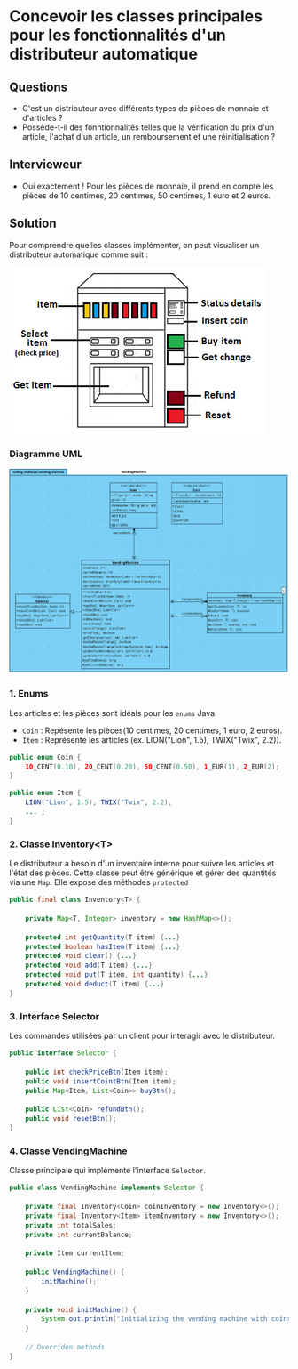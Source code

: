 # Concevoir les classes principales pour les fonctionnalités d'un distributeur automatique

## Questions

- C'est un distributeur avec différents types de pièces de monnaie et d'articles ?
- Possède-t-il des fonntionnalités telles que la vérification du prix d'un article, l'achat d'un article, un remboursement et une réinitialisation ?

## Intervieweur

- Oui exactement ! Pour les pièces de monnaie, il prend en compte les pièces de 10 centimes, 20 centimes, 50 centimes, 1 euro et 2 euros.

## Solution

Pour comprendre quelles classes implémenter, on peut visualiser un distributeur automatique comme suit :

![alt text](../img/vending-machine-1.png)

### Diagramme UML

![alt text](../img/vending-machine-2.png)

### 1. Enums

Les articles et les pièces sont idéals pour les `enums` Java

- `Coin` : Repésente les pièces(10 centimes, 20 centimes, 1 euro, 2 euros).
- `Item` : Représente les articles (ex. LION("Lion", 1.5), TWIX("Twix", 2.2)).

```java
public enum Coin {
    10_CENT(0.10), 20_CENT(0.20), 50_CENT(0.50), 1_EUR(1), 2_EUR(2);
}
```

```java
public enum Item {
    LION("Lion", 1.5), TWIX("Twix", 2.2),
    ... ; 
}
```

### 2. Classe Inventory\<T\>

Le distributeur a besoin d'un inventaire interne pour suivre les articles et l'état des pièces. Cette classe peut être générique et gérer des quantités via une `Map`. Elle expose des méthodes `protected`

```java
public final class Inventory<T> {

    private Map<T, Integer> inventory = new HashMap<>();

    protected int getQuantity(T item) {...}
    protected boolean hasItem(T item) {...}
    protected void clear() {...}
    protected void add(T item) {...}
    protected void put(T item, int quantity) {...}
    protected void deduct(T item) {...}
}
```

### 3. Interface Selector

Les commandes utilisées par un client pour interagir avec le distributeur.

```java
public interface Selector {

    public int checkPriceBtn(Item item);
    public void insertCointBtn(Item item);
    public Map<Item, List<Coin>> buyBtn();

    public List<Coin> refundBtn();
    public void resetBtn();
}
```

### 4. Classe VendingMachine

Classe principale qui implémente l'interface `Selector`.

```java
public class VendingMachine implements Selector {

    private final Inventory<Coin> coinInventory = new Inventory<>();
    private final Inventory<Item> itemInventory = new Inventory<>();
    private int totalSales;
    private int currentBalance;

    private Item currentItem;

    public VendingMachine() {
        initMachine();
    }

    private void initMachine() {
        System.out.println("Initializing the vending machine with coins and items ...");
    }

    // Overriden methods
}
```
